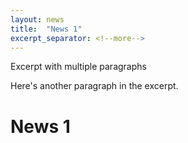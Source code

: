 ```yaml
---
layout: news
title:  "News 1"
excerpt_separator: <!--more-->
---
```


Excerpt with multiple paragraphs

Here's another paragraph in the excerpt.
<!--more-->

# News 1